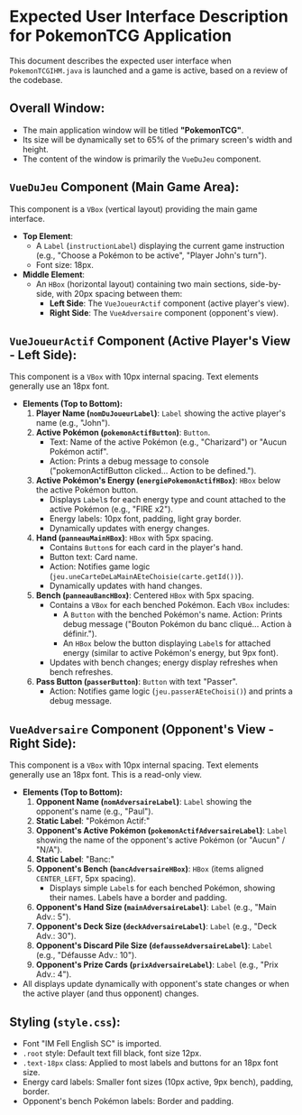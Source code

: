 # Expected User Interface Description for PokemonTCG Application

This document describes the expected user interface when `PokemonTCGIHM.java` is launched and a game is active, based on a review of the codebase.

## Overall Window:

*   The main application window will be titled **"PokemonTCG"**.
*   Its size will be dynamically set to 65% of the primary screen's width and height.
*   The content of the window is primarily the `VueDuJeu` component.

## `VueDuJeu` Component (Main Game Area):

This component is a `VBox` (vertical layout) providing the main game interface.

*   **Top Element**:
    *   A `Label` (`instructionLabel`) displaying the current game instruction (e.g., "Choose a Pokémon to be active", "Player John's turn").
    *   Font size: 18px.
*   **Middle Element**:
    *   An `HBox` (horizontal layout) containing two main sections, side-by-side, with 20px spacing between them:
        *   **Left Side**: The `VueJoueurActif` component (active player's view).
        *   **Right Side**: The `VueAdversaire` component (opponent's view).

## `VueJoueurActif` Component (Active Player's View - Left Side):

This component is a `VBox` with 10px internal spacing. Text elements generally use an 18px font.

*   **Elements (Top to Bottom):**
    1.  **Player Name (`nomDuJoueurLabel`)**: `Label` showing the active player's name (e.g., "John").
    2.  **Active Pokémon (`pokemonActifButton`)**: `Button`.
        *   Text: Name of the active Pokémon (e.g., "Charizard") or "Aucun Pokémon actif".
        *   Action: Prints a debug message to console ("pokemonActifButton clicked... Action to be defined.").
    3.  **Active Pokémon's Energy (`energiePokemonActifHBox`)**: `HBox` below the active Pokémon button.
        *   Displays `Label`s for each energy type and count attached to the active Pokémon (e.g., "FIRE x2").
        *   Energy labels: 10px font, padding, light gray border.
        *   Dynamically updates with energy changes.
    4.  **Hand (`panneauMainHBox`)**: `HBox` with 5px spacing.
        *   Contains `Button`s for each card in the player's hand.
        *   Button text: Card name.
        *   Action: Notifies game logic (`jeu.uneCarteDeLaMainAEteChoisie(carte.getId())`).
        *   Dynamically updates with hand changes.
    5.  **Bench (`panneauBancHBox`)**: Centered `HBox` with 5px spacing.
        *   Contains a `VBox` for each benched Pokémon. Each `VBox` includes:
            *   A `Button` with the benched Pokémon's name. Action: Prints debug message ("Bouton Pokémon du banc cliqué... Action à définir.").
            *   An `HBox` below the button displaying `Label`s for attached energy (similar to active Pokémon's energy, but 9px font).
        *   Updates with bench changes; energy display refreshes when bench refreshes.
    6.  **Pass Button (`passerButton`)**: `Button` with text "Passer".
        *   Action: Notifies game logic (`jeu.passerAEteChoisi()`) and prints a debug message.

## `VueAdversaire` Component (Opponent's View - Right Side):

This component is a `VBox` with 10px internal spacing. Text elements generally use an 18px font. This is a read-only view.

*   **Elements (Top to Bottom):**
    1.  **Opponent Name (`nomAdversaireLabel`)**: `Label` showing the opponent's name (e.g., "Paul").
    2.  **Static Label**: "Pokémon Actif:"
    3.  **Opponent's Active Pokémon (`pokemonActifAdversaireLabel`)**: `Label` showing the name of the opponent's active Pokémon (or "Aucun" / "N/A").
    4.  **Static Label**: "Banc:"
    5.  **Opponent's Bench (`bancAdversaireHBox`)**: `HBox` (items aligned `CENTER_LEFT`, 5px spacing).
        *   Displays simple `Label`s for each benched Pokémon, showing their names. Labels have a border and padding.
    6.  **Opponent's Hand Size (`mainAdversaireLabel`)**: `Label` (e.g., "Main Adv.: 5").
    7.  **Opponent's Deck Size (`deckAdversaireLabel`)**: `Label` (e.g., "Deck Adv.: 30").
    8.  **Opponent's Discard Pile Size (`defausseAdversaireLabel`)**: `Label` (e.g., "Défausse Adv.: 10").
    9.  **Opponent's Prize Cards (`prixAdversaireLabel`)**: `Label` (e.g., "Prix Adv.: 4").
*   All displays update dynamically with opponent's state changes or when the active player (and thus opponent) changes.

## Styling (`style.css`):

*   Font "IM Fell English SC" is imported.
*   `.root` style: Default text fill black, font size 12px.
*   `.text-18px` class: Applied to most labels and buttons for an 18px font size.
*   Energy card labels: Smaller font sizes (10px active, 9px bench), padding, border.
*   Opponent's bench Pokémon labels: Border and padding.
